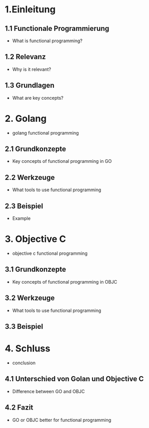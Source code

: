 # 1.Einleitung
## 1.1 Functionale Programmierung
* What is functional programming?
## 1.2 Relevanz
* Why is it relevant?
## 1.3 Grundlagen
* What are key concepts?
# 2. Golang
* golang functional programming
## 2.1 Grundkonzepte
* Key concepts of functional programming in GO
## 2.2 Werkzeuge
* What tools to use functional programming
## 2.3 Beispiel
* Example
# 3. Objective C
* objective c functional programming
## 3.1 Grundkonzepte
* Key concepts of functional programming in OBJC
## 3.2 Werkzeuge
* What tools to use functional programming
## 3.3 Beispiel
# 4. Schluss
* conclusion
## 4.1 Unterschied von Golan und Objective C
* Difference between GO and OBJC
## 4.2 Fazit
* GO or OBJC better for functional programming
